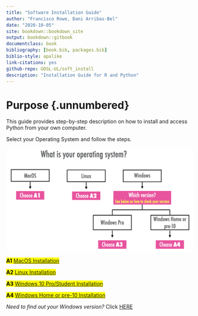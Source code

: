 ```yaml
--- 
title: "Software Installation Guide"
author: "Francisco Rowe, Dani Arribas-Bel"
date: "2020-10-05"
site: bookdown::bookdown_site
output: bookdown::gitbook
documentclass: book
bibliography: [book.bib, packages.bib]
biblio-style: apalike
link-citations: yes
github-repo: GDSL-UL/soft_install
description: "Installation Guide for R and Python"
---
```


# Purpose {.unnumbered}

This guide provides step-by-step description on how to install and access Python from your own computer. 

Select your Operating System and follow the steps.

<img src="figs/intro/tree.jpeg" width="647" style="display: block; margin: auto;" />


<mark> **A1** [MacOS Installation](macos-installation.html) </mark>

<mark> **A2** [Linux Installation](linux-installation.html) </mark>

<mark> **A3** [Windows 10 Pro/Student Installation](windows-10-prostudent-installation) </mark>

<mark> **A4** [Windows Home or pre-10 Installation](windows-home-or-pre-10-installation.html) </mark>

*Need to find out your Windows version?* Click [HERE](windows-version)
